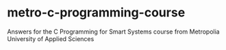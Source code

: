 # metro-c-programming-course
Answers for the C Programming for Smart Systems course from Metropolia University of Applied Sciences
